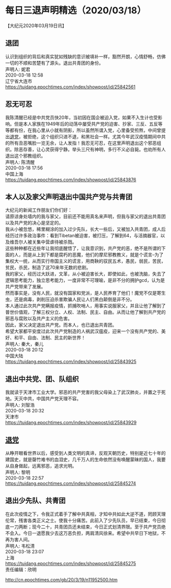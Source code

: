 # 每日三退声明精选（2020/03/18）
  
  
【大纪元2020年03月19日讯】  
## 退团  
认识到组织的背后和真实犹如残缺的意识被填补一样，豁然开朗，心情舒畅，仿佛一切的不顺和苦楚有了源头。退出共青团的身份。  
声明人: 妮君  
2020-03-18 12:58  
辽宁省大连市  
https://tuidang.epochtimes.com/index/showpost/id/25842561  
## 忍无可忍  
我陈清醒已经是中共党员快20年，当初因在国企被迫入党，如果不入生计也受影响。但是本人家族在1949年后的动荡中屡受共产党的迫害、抄家、三反、五反等等都有份，在我心里从小就有阴影，所以虽然所谓入党，心里备受煎熬，中间曾提出<a href="http://cn.epochtimes.com/gb/tag/%E9%80%80%E5%85%9A.html">退党</a>，被拒绝，这个组织只进不退，和黑社会一样。尤其今年武汉疫情期间中共的所有丑恶嘴脸一览无余，让人发指！我忍无可忍，在这里声明退出这个邪恶组织。除恶存善，让心灵获得宁静。举头三尺有神明，多行不义必自毙。也劝所有人退出这个邪教组织。  
声明人: 陈清醒  
2020-03-18 17:56  
中国上海  
https://tuidang.epochtimes.com/index/showpost/id/25843876  
## 本人以及家父声明退出中国共产党与共青团  
大纪元的新闻工作朋友们你们好：  
请原谅身处墙内的我与家父，目前还不能用真名来声明，但我与家父的退出共青团以及共产党的决心是坚定的。  
我从小被忽悠，稀里糊涂的加入过少先队，长大一些后，又被加入共青团，成人后经历过许多政治事件：看到Tibetan被迫害，被打压，了解到64，与活摘器官，以及维吾尔人被关集中营虐待被杀戮。  
这些种种都在近些年让我彻底醒悟了，让我意识到，共产党的恶，绝不是所谓的下面的人，而是从上到下都是腐朽的恶魔，他们的摩尼邪教教义，就是个谎言&#8211;为了集权大一统，从而实行帝国主义的谎言，用商鞅的驭民五术，愚民，弱民，苦民，贫民，杀民，制造了这70来年无数的悲剧。  
我的家父，经历过大跃进，文革，从小被迫害长大，即使如此，也被洗脑，失去了逻辑思考能力，独立思考能力，一度非常不可理喻，是非不分的拥护gcd，认为是共产党带来了发展。  
然而事实是，没有人民，就没有国家和党派，是人民养育了他们！魔党不仅是寄生虫，还是病毒，剥削压迫杀害欺骗人民让人们黑白颠倒是非不分。  
本人通过此次共产党瞒报疫情，抓捕吹哨人，用事实说服家父，并且让他了解到了普世价值观，了解三权分立、人权、法制、民主、自由。从而让他了解到共产党的邪恶与腐败以及共产主义的危害。  
因此，家父决定退出共产党。而本人，也已退出共青团。  
希望大家都平安度过此次共产党制造的人祸武汉瘟疫，迎来一个没有共产党的、美好、和平、自由、法制、民主的新世界！  
声明人: 秦大，秦儿  
2020-03-18 20:12  
中国大陆  
https://tuidang.epochtimes.com/index/showpost/id/25843925  
## 退出中共党、团、队组织  
我就读于天津市工业大学。邪恶的共产党害的我父母染上了武汉肺炎，并置之于死地。天灭中共，中国共产党天理不容。  
声明人: 刘智浩  
2020-03-18 20:32  
天津市  
https://tuidang.epochtimes.com/index/showpost/id/25843929  
## <a href="http://cn.epochtimes.com/gb/tag/%E9%80%80%E5%85%9A.html">退党</a>  
从睁开眼看世界以后，感受到人类文明的真谛，反观天朝历史，特别是近七十年的建国史，就是罄竹难书的血泪史，几千万人的生命依然没有唤醒蒙昧的国人，我要从自身做起，远离邪恶，追求光明。  
声明人: 黎明  
2020-03-18 22:57  
https://tuidang.epochtimes.com/index/showpost/id/25845274  
## 退出少先队、共青团  
在此次疫情之下，令我正式着手了解中共真相，才知中共如此大逆不道，罔顾天理伦常，残害各类正义之士。使我十分痛苦。此前入了少先队员，早已结束，今日彻底一刀两断；现今二十，共青团员还未结束，今日正式划清界限。至于共产党员绝不会入。今日一退愿我少去这万恶负担，两肩清风徐来。希望中共早日下地狱，不再为害人间。  
声明人: 韦松清  
2020-03-18 23:07  
上海  
https://tuidang.epochtimes.com/index/showpost/id/25845275  
责任编辑：欣明  
  
  
  
http://cn.epochtimes.com/gb/20/3/19/n11952500.htm
